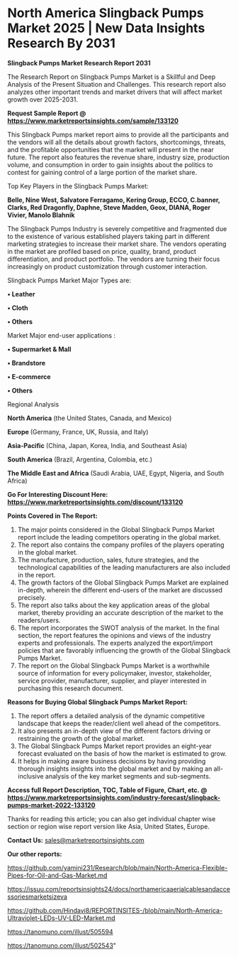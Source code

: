 # North America Slingback Pumps Market 2025 | New Data Insights Research By 2031

<strong>Slingback Pumps Market Research Report 2031</strong>

The Research Report on Slingback Pumps Market is a Skillful and Deep Analysis of the Present Situation and Challenges. This research report also analyzes other important trends and market drivers that will affect market growth over 2025-2031.

<strong>Request Sample Report @ <a href=https://www.marketreportsinsights.com/sample/133120>https://www.marketreportsinsights.com/sample/133120</a></strong>

This Slingback Pumps market report aims to provide all the participants and the vendors will all the details about growth factors, shortcomings, threats, and the profitable opportunities that the market will present in the near future. The report also features the revenue share, industry size, production volume, and consumption in order to gain insights about the politics to contest for gaining control of a large portion of the market share.

Top Key Players in the Slingback Pumps Market:

<strong>Belle, Nine West, Salvatore Ferragamo, Kering Group, ECCO, C.banner, Clarks, Red Dragonfly, Daphne, Steve Madden, Geox, DIANA, Roger Vivier, Manolo Blahnik</strong>

The Slingback Pumps Industry is severely competitive and fragmented due to the existence of various established players taking part in different marketing strategies to increase their market share. The vendors operating in the market are profiled based on price, quality, brand, product differentiation, and product portfolio. The vendors are turning their focus increasingly on product customization through customer interaction.

Slingback Pumps Market Major Types are:

<strong>• Leather

• Cloth

• Others</strong>

Market Major end-user applications :

<strong>• Supermarket & Mall

• Brandstore

• E-commerce

• Others</strong>

Regional Analysis

</u><strong><b>North America</b></strong> (the United States, Canada, and Mexico)

<strong><b>Europe </b></strong>(Germany, France, UK, Russia, and Italy)

<strong><b>Asia-Pacific</b></strong> (China, Japan, Korea, India, and Southeast Asia)

<strong><b>South America</b></strong> (Brazil, Argentina, Colombia, etc.)

<strong><b>The Middle East and Africa</b></strong> (Saudi Arabia, UAE, Egypt, Nigeria, and South Africa)

<strong>Go For Interesting Discount Here: <a href=https://www.marketreportsinsights.com/discount/133120>https://www.marketreportsinsights.com/discount/133120</a></strong>

<strong>Points Covered in The Report:</strong>
<ol>
  <li>The major points considered in the Global Slingback Pumps Market report include the leading competitors operating in the global market.</li>
  <li>The report also contains the company profiles of the players operating in the global market.</li>
  <li>The manufacture, production, sales, future strategies, and the technological capabilities of the leading manufacturers are also included in the report.</li>
  <li>The growth factors of the Global Slingback Pumps Market are explained in-depth, wherein the different end-users of the market are discussed precisely.</li>
  <li>The report also talks about the key application areas of the global market, thereby providing an accurate description of the market to the readers/users.</li>
  <li>The report incorporates the SWOT analysis of the market. In the final section, the report features the opinions and views of the industry experts and professionals. The experts analyzed the export/import policies that are favorably influencing the growth of the Global Slingback Pumps Market.</li>
  <li>The report on the Global Slingback Pumps Market is a worthwhile source of information for every policymaker, investor, stakeholder, service provider, manufacturer, supplier, and player interested in purchasing this research document.</li>
</ol>
<strong>Reasons for Buying Global Slingback Pumps Market Report:</strong>

<ol>
  <li>The report offers a detailed analysis of the dynamic competitive landscape that keeps the reader/client well ahead of the competitors.</li>
  <li>It also presents an in-depth view of the different factors driving or restraining the growth of the global market.</li>
  <li>The Global Slingback Pumps Market report provides an eight-year forecast evaluated on the basis of how the market is estimated to grow.</li>
  <li>It helps in making aware business decisions by having providing thorough insights insights into the global market and by making an all-inclusive analysis of the key market segments and sub-segments.</li>
</ol>
<strong>Access full Report Description, TOC, Table of Figure, Chart, etc. @ <a href=https://www.marketreportsinsights.com/industry-forecast/slingback-pumps-market-2022-133120>https://www.marketreportsinsights.com/industry-forecast/slingback-pumps-market-2022-133120</a></strong>


Thanks for reading this article; you can also get individual chapter wise section or region wise report version like Asia, United States, Europe.

<strong>Contact Us:</strong>
sales@marketreportsinsights.com

<strong>Our other reports:</strong>

<a href=https://github.com/yamini231/Research/blob/main/North-America-Flexible-Pipes-for-Oil-and-Gas-Market.md>https://github.com/yamini231/Research/blob/main/North-America-Flexible-Pipes-for-Oil-and-Gas-Market.md</a>

<a href=https://issuu.com/reportsinsights24/docs/northamericaaerialcablesandaccessoriesmarketsizeva>https://issuu.com/reportsinsights24/docs/northamericaaerialcablesandaccessoriesmarketsizeva</a>

<a href=https://github.com/Hindavi8/REPORTINSITES-/blob/main/North-America-Ultraviolet-LEDs-UV-LED-Market.md>https://github.com/Hindavi8/REPORTINSITES-/blob/main/North-America-Ultraviolet-LEDs-UV-LED-Market.md</a>

<a href=https://tanomuno.com/illust/505594>https://tanomuno.com/illust/505594</a>

<a href=https://tanomuno.com/illust/502543>https://tanomuno.com/illust/502543</a>"
